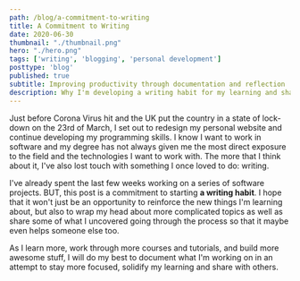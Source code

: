 ```yaml
---
path: /blog/a-commitment-to-writing
title: A Commitment to Writing
date: 2020-06-30
thumbnail: "./thumbnail.png"
hero: "./hero.png"
tags: ['writing', 'blogging', 'personal development']
posttype: 'blog'
published: true
subtitle: Improving productivity through documentation and reflection
description: Why I'm developing a writing habit for my learning and sharing with others
---
```


Just before Corona Virus hit and the UK put the country in a state of lock-down on the 23rd of March, I set out to redesign my personal website and continue developing my programming skills. I know I want to work in software and my degree has not always given me the most direct exposure to the field and the technologies I want to work with. The more that I think about it, I've also lost touch with something I once loved to do: writing.

I've already spent the last few weeks working on a series of software projects. BUT, this post is a commitment to starting **a writing habit**. I hope that it won't just be an opportunity to reinforce the new things I'm learning about, but also to wrap my head about more complicated topics as well as share some of what I uncovered going through the process so that it maybe even helps someone else too.

As I learn more, work through more courses and tutorials, and build more awesome stuff, I will do my best to document what I'm working on in an attempt to stay more focused, solidify my learning and share with others.